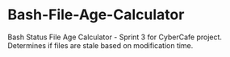 # Bash-File-Age-Calculator
Bash Status File Age Calculator - Sprint 3 for CyberCafe project. Determines if files are stale based on modification time.
